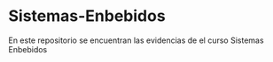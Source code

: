 # Sistemas-Enbebidos
 En este repositorio se encuentran las evidencias de el curso Sistemas Enbebidos 

